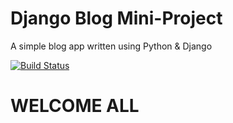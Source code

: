 # Django Blog Mini-Project

A simple blog app written using Python & Django

[![Build Status](https://travis-ci.org/haydal810/django_blog.svg?branch=master)](https://travis-ci.org/haydal810/django_blog)

# WELCOME ALL





